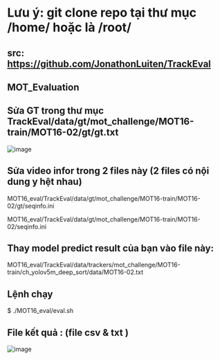 # Lưu ý:  git clone repo tại thư mục /home/ hoặc là /root/
## src: https://github.com/JonathonLuiten/TrackEval
## MOT_Evaluation

## Sửa GT trong thư mục TrackEval/data/gt/mot_challenge/MOT16-train/MOT16-02/gt/gt.txt
![image](https://user-images.githubusercontent.com/26327367/123037320-ace62680-d418-11eb-9731-2996c66d598d.png)
## Sửa video infor trong 2 files này (2 files có nội dung y hệt nhau)
MOT16_eval/TrackEval/data/gt/mot_challenge/MOT16-train/MOT16-02/gt/seqinfo.ini

MOT16_eval/TrackEval/data/gt/mot_challenge/MOT16-train/MOT16-02/seqinfo.ini
## Thay model predict result của bạn vào file này: 
MOT16_eval/TrackEval/data/trackers/mot_challenge/MOT16-train/ch_yolov5m_deep_sort/data/MOT16-02.txt

## Lệnh chạy 
$ ./MOT16_eval/eval.sh  


## File kết quả : (file csv & txt )
![image](https://user-images.githubusercontent.com/26327367/123239381-7e944400-d509-11eb-93d0-7608df39eb2f.png)


